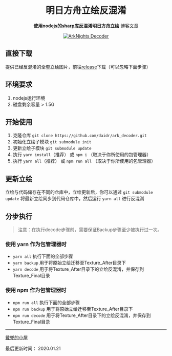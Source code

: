 <div align="center">
  <h1>
    明日方舟立绘反混淆
  </h1>

  <p>
    <strong>使用nodejs的sharp库反混淆明日方舟立绘</strong>
    <a href="https://daidr.me/archives/code-578.html" target="_blank">博客文章</a>
  </p>
</div>
<div align="center">
  <a href="https://github.com/daidr/ark_decoder.git">
    <img src="https://i.loli.net/2020/02/06/4sDzyMQucxEdkHR.png" alt="ArkNights Decoder">
  </a>
</div>

## 直接下载

提供已经反混淆的全套立绘图片，前往[release](https://github.com/daidr/ark_decoder/releases "Release")下载（可以忽略下面步骤）

## 环境要求

1. nodejs运行环境
2. 磁盘剩余容量 > 1.5G

## 开始使用

1. 克隆仓库 `git clone https://github.com/daidr/ark_decoder.git`
2. 初始化立绘子模块 `git submodule init`
3. 更新立绘子模块 `git submodule update`
4. 执行 `yarn install`（推荐） 或 `npm i` （取决于你所使用的包管理器）
5. 执行 `yarn all`（推荐） 或 `npm run all` （取决于你所使用的包管理器）

## 更新立绘

立绘与代码储存在不同的仓库中，立绘更新后，你可以通过 `git submodule update` 将最新立绘同步到代码仓库中，然后运行 `yarn all` 进行反混淆

## 分步执行

> 注意：在执行decode步骤前，需要保证Backup步骤至少被执行过一次。

### 使用 yarn 作为包管理器时

- `yarn all` 执行下面的全部步骤
- `yarn backup` 用于将原始立绘迁移至Texture_After目录下
- `yarn decode` 用于将Texture_After目录下的立绘反混淆，并保存到Texture_Final目录

### 使用 npm 作为包管理器时

- `npm run all` 执行下面的全部步骤
- `npm run backup` 用于将原始立绘迁移至Texture_After目录下
- `npm run decode` 用于将Texture_After目录下的立绘反混淆，并保存到Texture_Final目录

-----------

[戴兜的小屋](http://im.daidr.me)

最后更新时间： 2020.01.21
